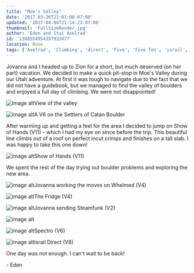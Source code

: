 ```yaml
---
title: "Moe's Valley"
date: '2017-03-26T21:01:00-07:00'
updated: '2017-04-04T21:14:23-07:00'
thumbnail: 'FullSizeRender.jpg'
author: 'Eden and Itai Axelrad'
id: '1388554954357933477'
location: None
tags: ['Axelrad', 'Climbing', 'direct', 'Five', 'Five Ten', 'israil', 'moes valley', 'sandstone', 'show of hands', 'Ten', 'utah']
---
```


Jovanna and I headed up to Zion for a short, but much deserved (on her part) vacation. We decided to make a quick pit-stop in Moe's Valley during our Utah adventure. At first it was tough to navigate due to the fact that we did not have a guidebook, but we managed to find the valley of boulders and enjoyed a full day of climbing. We were not disappointed! 

![image alt](/images/FullSizeRender.jpg)View of the valley

![image alt](/images/IMG_1595.JPG)A V6 on the Settlers of Catan Boulder

After warming up and getting a feel for the area I decided to jump on Show of Hands (V11) - which I had my eye on since before the trip. This beautiful line climbs out of a roof on perfect incut crimps and finishes on a tall slab. I was happy to take this one down!

![image alt](/images/show%20of%20hands.jpg)Show of Hands (V11)

We spent the rest of the day trying out boulder problems and exploring the new area.

![image alt](/images/IMG_1627.JPG)Jovanna working the moves on Whelmed (V4)

![image alt](/images/IMG_1633.JPG)The Fridge (V4)

![image alt](/images/IMG_1646.JPG)Jovanna sending Steamfunk (V2)

![image alt](/images/IMG_1652.JPG)

![image alt](/images/IMG_1655.JPG)Spectro (V6)

![image alt](/images/IMG_1659.JPG)Israil Direct (V8)

One day was not enough. I can't wait to be back!

\- Eden

